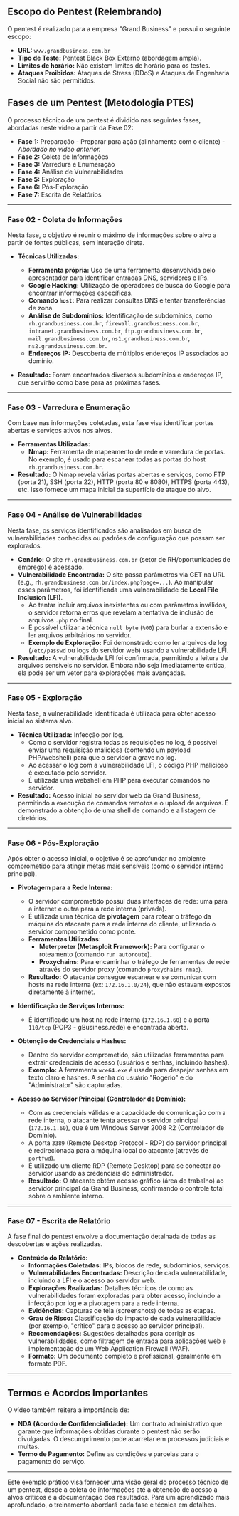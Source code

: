 ## Escopo do Pentest (Relembrando)

O pentest é realizado para a empresa "Grand Business" e possui o seguinte escopo:

* **URL:** `www.grandbusiness.com.br`
* **Tipo de Teste:** Pentest Black Box Externo (abordagem ampla).
* **Limites de horário:** Não existem limites de horário para os testes.
* **Ataques Proibidos:** Ataques de Stress (DDoS) e Ataques de Engenharia Social não são permitidos.

## Fases de um Pentest (Metodologia PTES)

O processo técnico de um pentest é dividido nas seguintes fases, abordadas neste vídeo a partir da Fase 02:

* **Fase 1:** Preparação - Preparar para ação (alinhamento com o cliente) - *Abordado no vídeo anterior.*
* **Fase 2:** Coleta de Informações
* **Fase 3:** Varredura e Enumeração
* **Fase 4:** Análise de Vulnerabilidades
* **Fase 5:** Exploração
* **Fase 6:** Pós-Exploração
* **Fase 7:** Escrita de Relatórios

---

### Fase 02 - Coleta de Informações

Nesta fase, o objetivo é reunir o máximo de informações sobre o alvo a partir de fontes públicas, sem interação direta.

* **Técnicas Utilizadas:**
    * **Ferramenta própria:** Uso de uma ferramenta desenvolvida pelo apresentador para identificar entradas DNS, servidores e IPs.
    * **Google Hacking:** Utilização de operadores de busca do Google para encontrar informações específicas.
    * **Comando `host`:** Para realizar consultas DNS e tentar transferências de zona.
    * **Análise de Subdomínios:** Identificação de subdomínios, como `rh.grandbusiness.com.br`, `firewall.grandbusiness.com.br`, `intranet.grandbusiness.com.br`, `ftp.grandbusiness.com.br`, `mail.grandbusiness.com.br`, `ns1.grandbusiness.com.br`, `ns2.grandbusiness.com.br`.
    * **Endereços IP:** Descoberta de múltiplos endereços IP associados ao domínio.

* **Resultado:** Foram encontrados diversos subdomínios e endereços IP, que servirão como base para as próximas fases.

---

### Fase 03 - Varredura e Enumeração

Com base nas informações coletadas, esta fase visa identificar portas abertas e serviços ativos nos alvos.

* **Ferramentas Utilizadas:**
    * **Nmap:** Ferramenta de mapeamento de rede e varredura de portas. No exemplo, é usado para escanear todas as portas do host `rh.grandbusiness.com.br`.
* **Resultado:** O Nmap revela várias portas abertas e serviços, como FTP (porta 21), SSH (porta 22), HTTP (porta 80 e 8080), HTTPS (porta 443), etc. Isso fornece um mapa inicial da superfície de ataque do alvo.

---

### Fase 04 - Análise de Vulnerabilidades

Nesta fase, os serviços identificados são analisados em busca de vulnerabilidades conhecidas ou padrões de configuração que possam ser explorados.

* **Cenário:** O site `rh.grandbusiness.com.br` (setor de RH/oportunidades de emprego) é acessado.
* **Vulnerabilidade Encontrada:** O site passa parâmetros via GET na URL (e.g., `rh.grandbusiness.com.br/index.php?page=...`). Ao manipular esses parâmetros, foi identificada uma vulnerabilidade de **Local File Inclusion (LFI)**.
    * Ao tentar incluir arquivos inexistentes ou com parâmetros inválidos, o servidor retorna erros que revelam a tentativa de inclusão de arquivos `.php` no final.
    * É possível utilizar a técnica `null byte` (`%00`) para burlar a extensão e ler arquivos arbitrários no servidor.
    * **Exemplo de Exploração:** Foi demonstrado como ler arquivos de log (`/etc/passwd` ou logs do servidor web) usando a vulnerabilidade LFI.
* **Resultado:** A vulnerabilidade LFI foi confirmada, permitindo a leitura de arquivos sensíveis no servidor. Embora não seja imediatamente crítica, ela pode ser um vetor para explorações mais avançadas.

---

### Fase 05 - Exploração

Nesta fase, a vulnerabilidade identificada é utilizada para obter acesso inicial ao sistema alvo.

* **Técnica Utilizada:** Infecção por log.
    * Como o servidor registra todas as requisições no log, é possível enviar uma requisição maliciosa (contendo um payload PHP/webshell) para que o servidor a grave no log.
    * Ao acessar o log com a vulnerabilidade LFI, o código PHP malicioso é executado pelo servidor.
    * É utilizada uma webshell em PHP para executar comandos no servidor.
* **Resultado:** Acesso inicial ao servidor web da Grand Business, permitindo a execução de comandos remotos e o upload de arquivos. É demonstrado a obtenção de uma shell de comando e a listagem de diretórios.

---

### Fase 06 - Pós-Exploração

Após obter o acesso inicial, o objetivo é se aprofundar no ambiente comprometido para atingir metas mais sensíveis (como o servidor interno principal).

* **Pivotagem para a Rede Interna:**
    * O servidor comprometido possui duas interfaces de rede: uma para a internet e outra para a rede interna (privada).
    * É utilizada uma técnica de **pivotagem** para rotear o tráfego da máquina do atacante para a rede interna do cliente, utilizando o servidor comprometido como ponte.
    * **Ferramentas Utilizadas:**
        * **Meterpreter (Metasploit Framework):** Para configurar o roteamento (comando `run autoroute`).
        * **Proxychains:** Para encaminhar o tráfego de ferramentas de rede através do servidor proxy (comando `proxychains nmap`).
    * **Resultado:** O atacante consegue escanear e se comunicar com hosts na rede interna (ex: `172.16.1.0/24`), que não estavam expostos diretamente à internet.

* **Identificação de Serviços Internos:**
    * É identificado um host na rede interna (`172.16.1.60`) e a porta `110/tcp` (POP3 - gBusiness.rede) é encontrada aberta.

* **Obtenção de Credenciais e Hashes:**
    * Dentro do servidor comprometido, são utilizadas ferramentas para extrair credenciais de acesso (usuários e senhas, incluindo hashes).
    * **Exemplo:** A ferramenta `wce64.exe` é usada para despejar senhas em texto claro e hashes. A senha do usuário "Rogério" e do "Administrator" são capturadas.

* **Acesso ao Servidor Principal (Controlador de Domínio):**
    * Com as credenciais válidas e a capacidade de comunicação com a rede interna, o atacante tenta acessar o servidor principal (`172.16.1.60`), que é um Windows Server 2008 R2 (Controlador de Domínio).
    * A porta `3389` (Remote Desktop Protocol - RDP) do servidor principal é redirecionada para a máquina local do atacante (através de `portfwd`).
    * É utilizado um cliente RDP (Remote Desktop) para se conectar ao servidor usando as credenciais do administrador.
    * **Resultado:** O atacante obtém acesso gráfico (área de trabalho) ao servidor principal da Grand Business, confirmando o controle total sobre o ambiente interno.

---

### Fase 07 - Escrita de Relatório

A fase final do pentest envolve a documentação detalhada de todas as descobertas e ações realizadas.

* **Conteúdo do Relatório:**
    * **Informações Coletadas:** IPs, blocos de rede, subdomínios, serviços.
    * **Vulnerabilidades Encontradas:** Descrição de cada vulnerabilidade, incluindo a LFI e o acesso ao servidor web.
    * **Explorações Realizadas:** Detalhes técnicos de como as vulnerabilidades foram exploradas para obter acesso, incluindo a infecção por log e a pivotagem para a rede interna.
    * **Evidências:** Capturas de tela (screenshots) de todas as etapas.
    * **Grau de Risco:** Classificação do impacto de cada vulnerabilidade (por exemplo, "crítico" para o acesso ao servidor principal).
    * **Recomendações:** Sugestões detalhadas para corrigir as vulnerabilidades, como filtragem de entrada para aplicações web e implementação de um Web Application Firewall (WAF).
    * **Formato:** Um documento completo e profissional, geralmente em formato PDF.

---

## Termos e Acordos Importantes

O vídeo também reitera a importância de:

* **NDA (Acordo de Confidencialidade):** Um contrato administrativo que garante que informações obtidas durante o pentest não serão divulgadas. O descumprimento pode acarretar em processos judiciais e multas.
* **Termo de Pagamento:** Define as condições e parcelas para o pagamento do serviço.

---

Este exemplo prático visa fornecer uma visão geral do processo técnico de um pentest, desde a coleta de informações até a obtenção de acesso a alvos críticos e a documentação dos resultados. Para um aprendizado mais aprofundado, o treinamento abordará cada fase e técnica em detalhes.
